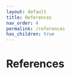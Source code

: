 ```yaml
---
layout: default
title: References
nav_order: 4
permalink: /references
has_children: true
---
```


# References

